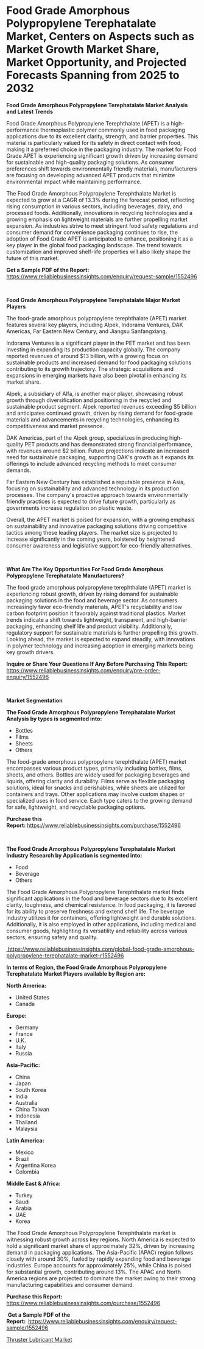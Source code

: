 <p><h1>Food Grade Amorphous Polypropylene Terephatalate Market, Centers on Aspects such as Market Growth Market Share, Market Opportunity, and Projected Forecasts Spanning from 2025 to 2032</h1></p><p><strong>Food Grade Amorphous Polypropylene Terephatalate Market Analysis and Latest Trends</strong></p>
<p><p>Food Grade Amorphous Polypropylene Terephthalate (APET) is a high-performance thermoplastic polymer commonly used in food packaging applications due to its excellent clarity, strength, and barrier properties. This material is particularly valued for its safety in direct contact with food, making it a preferred choice in the packaging industry. The market for Food Grade APET is experiencing significant growth driven by increasing demand for sustainable and high-quality packaging solutions. As consumer preferences shift towards environmentally friendly materials, manufacturers are focusing on developing advanced APET products that minimize environmental impact while maintaining performance.</p><p>The Food Grade Amorphous Polypropylene Terephthalate Market is expected to grow at a CAGR of 13.3% during the forecast period, reflecting rising consumption in various sectors, including beverages, dairy, and processed foods. Additionally, innovations in recycling technologies and a growing emphasis on lightweight materials are further propelling market expansion. As industries strive to meet stringent food safety regulations and consumer demand for convenience packaging continues to rise, the adoption of Food Grade APET is anticipated to enhance, positioning it as a key player in the global food packaging landscape. The trend towards customization and improved shelf-life properties will also likely shape the future of this market.</p></p>
<p><strong>Get a Sample PDF of the Report:&nbsp;</strong> <a href="https://www.reliablebusinessinsights.com/enquiry/request-sample/1552496?utm_campaign=1674&utm_medium=2&utm_source=Github&utm_content=ia&utm_term=01022025&utm_id=food-grade-amorphous-polypropylene-terephatalate">https://www.reliablebusinessinsights.com/enquiry/request-sample/1552496</a></p>
<p>&nbsp;</p>
<p><strong>Food Grade Amorphous Polypropylene Terephatalate Major Market Players</strong></p>
<p><p>The food-grade amorphous polypropylene terephthalate (APET) market features several key players, including Alpek, Indorama Ventures, DAK Americas, Far Eastern New Century, and Jiangsu Sanfangxiang. </p><p>Indorama Ventures is a significant player in the PET market and has been investing in expanding its production capacity globally. The company reported revenues of around $13 billion, with a growing focus on sustainable products and increased demand for food packaging solutions contributing to its growth trajectory. The strategic acquisitions and expansions in emerging markets have also been pivotal in enhancing its market share.</p><p>Alpek, a subsidiary of Alfa, is another major player, showcasing robust growth through diversification and positioning in the recycled and sustainable product segment. Alpek reported revenues exceeding $5 billion and anticipates continued growth, driven by rising demand for food-grade materials and advancements in recycling technologies, enhancing its competitiveness and market presence.</p><p>DAK Americas, part of the Alpek group, specializes in producing high-quality PET products and has demonstrated strong financial performance, with revenues around $2 billion. Future projections indicate an increased need for sustainable packaging, supporting DAK's growth as it expands its offerings to include advanced recycling methods to meet consumer demands.</p><p>Far Eastern New Century has established a reputable presence in Asia, focusing on sustainability and advanced technology in its production processes. The company's proactive approach towards environmentally friendly practices is expected to drive future growth, particularly as governments increase regulation on plastic waste.</p><p>Overall, the APET market is poised for expansion, with a growing emphasis on sustainability and innovative packaging solutions driving competitive tactics among these leading players. The market size is projected to increase significantly in the coming years, bolstered by heightened consumer awareness and legislative support for eco-friendly alternatives.</p></p>
<p>&nbsp;</p>
<p><strong>What Are The Key Opportunities For Food Grade Amorphous Polypropylene Terephatalate Manufacturers?</strong></p>
<p><p>The food grade amorphous polypropylene terephthalate (APET) market is experiencing robust growth, driven by rising demand for sustainable packaging solutions in the food and beverage sector. As consumers increasingly favor eco-friendly materials, APET's recyclability and low carbon footprint position it favorably against traditional plastics. Market trends indicate a shift towards lightweight, transparent, and high-barrier packaging, enhancing shelf life and product visibility. Additionally, regulatory support for sustainable materials is further propelling this growth. Looking ahead, the market is expected to expand steadily, with innovations in polymer technology and increasing adoption in emerging markets being key growth drivers.</p></p>
<p><strong>Inquire or Share Your Questions If Any Before Purchasing This Report:</strong> <a href="https://www.reliablebusinessinsights.com/enquiry/pre-order-enquiry/1552496?utm_campaign=1674&utm_medium=2&utm_source=Github&utm_content=ia&utm_term=01022025&utm_id=food-grade-amorphous-polypropylene-terephatalate">https://www.reliablebusinessinsights.com/enquiry/pre-order-enquiry/1552496</a></p>
<p>&nbsp;</p>
<p><strong>Market Segmentation</strong></p>
<p><strong>The Food Grade Amorphous Polypropylene Terephatalate Market Analysis by types is segmented into:</strong></p>
<p><ul><li>Bottles</li><li>Films</li><li>Sheets</li><li>Others</li></ul></p>
<p><p>The food-grade amorphous polypropylene terephthalate (APET) market encompasses various product types, primarily including bottles, films, sheets, and others. Bottles are widely used for packaging beverages and liquids, offering clarity and durability. Films serve as flexible packaging solutions, ideal for snacks and perishables, while sheets are utilized for containers and trays. Other applications may involve custom shapes or specialized uses in food service. Each type caters to the growing demand for safe, lightweight, and recyclable packaging options.</p></p>
<p><strong>Purchase this Report:&nbsp;</strong><a href="https://www.reliablebusinessinsights.com/purchase/1552496?utm_campaign=1674&utm_medium=2&utm_source=Github&utm_content=ia&utm_term=01022025&utm_id=food-grade-amorphous-polypropylene-terephatalate">https://www.reliablebusinessinsights.com/purchase/1552496</a></p>
<p>&nbsp;</p>
<p><strong>The Food Grade Amorphous Polypropylene Terephatalate Market Industry Research by Application is segmented into:</strong></p>
<p><ul><li>Food</li><li>Beverage</li><li>Others</li></ul></p>
<p><p>The Food Grade Amorphous Polypropylene Terephthalate market finds significant applications in the food and beverage sectors due to its excellent clarity, toughness, and chemical resistance. In food packaging, it is favored for its ability to preserve freshness and extend shelf life. The beverage industry utilizes it for containers, offering lightweight and durable solutions. Additionally, it is also employed in other applications, including medical and consumer goods, highlighting its versatility and reliability across various sectors, ensuring safety and quality.</p></p>
<p><a href="https://www.reliablebusinessinsights.com/global-food-grade-amorphous-polypropylene-terephatalate-market-r1552496?utm_campaign=1674&utm_medium=2&utm_source=Github&utm_content=ia&utm_term=01022025&utm_id=food-grade-amorphous-polypropylene-terephatalate">&nbsp;https://www.reliablebusinessinsights.com/global-food-grade-amorphous-polypropylene-terephatalate-market-r1552496</a></p>
<p><strong>In terms of Region, the Food Grade Amorphous Polypropylene Terephatalate Market Players available by Region are:</strong></p>
<p>
    <p> <strong> North America: </strong>
        <ul>
            <li>United States</li>
            <li>Canada</li>
        </ul>
        </p> 
    <p> <strong> Europe: </strong>
        <ul>
            <li>Germany</li>
            <li>France</li>
            <li>U.K.</li>
            <li>Italy</li>
            <li>Russia</li>
        </ul>
        </p> 
    <p> <strong> Asia-Pacific: </strong>
        <ul>
            <li>China</li>
            <li>Japan</li>
            <li>South Korea</li>
            <li>India</li>
            <li>Australia</li>
            <li>China Taiwan</li>
            <li>Indonesia</li>
            <li>Thailand</li>
            <li>Malaysia</li>
        </ul>
        </p> 
    <p> <strong> Latin America: </strong>
        <ul>
            <li>Mexico</li>
            <li>Brazil</li>
            <li>Argentina Korea</li>
            <li>Colombia</li>
        </ul>
        </p> 
    <p> <strong> Middle East & Africa: </strong>
        <ul>
            <li>Turkey</li>
            <li>Saudi</li>
            <li>Arabia</li>
            <li>UAE</li>
            <li>Korea</li>
        </ul>
    </p>
    </p>
<p><p>The Food Grade Amorphous Polypropylene Terephthalate market is witnessing robust growth across key regions. North America is expected to hold a significant market share of approximately 32%, driven by increasing demand in packaging applications. The Asia-Pacific (APAC) region follows closely with around 30%, fueled by rapidly expanding food and beverage industries. Europe accounts for approximately 25%, while China is poised for substantial growth, contributing around 13%. The APAC and North America regions are projected to dominate the market owing to their strong manufacturing capabilities and consumer demand.</p></p>
<p><strong>Purchase this Report: </strong><a href="https://www.reliablebusinessinsights.com/purchase/1552496?utm_campaign=1674&utm_medium=2&utm_source=Github&utm_content=ia&utm_term=01022025&utm_id=food-grade-amorphous-polypropylene-terephatalate">https://www.reliablebusinessinsights.com/purchase/1552496</a></p>
<p>&nbsp;<strong>Get a Sample PDF of the Report:&nbsp;&nbsp;</strong><a href="https://www.reliablebusinessinsights.com/enquiry/request-sample/1552496?utm_campaign=1674&utm_medium=2&utm_source=Github&utm_content=ia&utm_term=01022025&utm_id=food-grade-amorphous-polypropylene-terephatalate">https://www.reliablebusinessinsights.com/enquiry/request-sample/1552496</a></p>
<p><strong></strong></p>
<p><p><a href="https://github.com/marlanamarvn/Market-Research-Report-List-1/blob/main/thruster-lubricant-market.md?utm_campaign=1674&utm_medium=2&utm_source=Github&utm_content=ia&utm_term=01022025&utm_id=food-grade-amorphous-polypropylene-terephatalate">Thruster Lubricant Market</a></p></p>